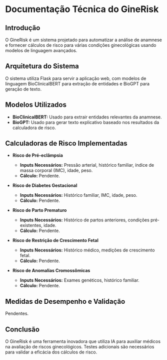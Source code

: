 # Documentação Técnica do GineRisk

## Introdução
O GineRisk é um sistema projetado para automatizar a análise de anamnese e fornecer cálculos de risco para várias condições ginecológicas usando modelos de linguagem avançados.

## Arquitetura do Sistema
O sistema utiliza Flask para servir a aplicação web, com modelos de linguagem BioClinicalBERT para extração de entidades e BioGPT para geração de texto.

## Modelos Utilizados
- **BioClinicalBERT:** Usado para extrair entidades relevantes da anamnese.
- **BioGPT:** Usado para gerar texto explicativo baseado nos resultados da calculadora de risco.

## Calculadoras de Risco Implementadas
- **Risco de Pré-eclâmpsia**
  - **Inputs Necessários:** Pressão arterial, histórico familiar, índice de massa corporal (IMC), idade, peso.
  - **Cálculo:** Pendente.

- **Risco de Diabetes Gestacional**
  - **Inputs Necessários:** Histórico familiar, IMC, idade, peso.
  - **Cálculo:** Pendente.

- **Risco de Parto Prematuro**
  - **Inputs Necessários:** Histórico de partos anteriores, condições pré-existentes, idade.
  - **Cálculo:** Pendente.

- **Risco de Restrição de Crescimento Fetal**
  - **Inputs Necessários:** Histórico médico, medições de crescimento fetal.
  - **Cálculo:** Pendente.

- **Risco de Anomalias Cromossômicas**
  - **Inputs Necessários:** Exames genéticos, histórico familiar.
  - **Cálculo:** Pendente.

## Medidas de Desempenho e Validação
Pendentes.

## Conclusão
O GineRisk é uma ferramenta inovadora que utiliza IA para auxiliar médicos na avaliação de riscos ginecológicos. Testes adicionais são necessários para validar a eficácia dos cálculos de risco.